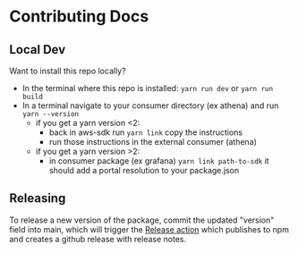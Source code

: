 # Contributing Docs

## Local Dev

Want to install this repo locally?

- In the terminal where this repo is installed: `yarn run dev` or `yarn run build`
- In a terminal navigate to your consumer directory (ex athena) and run `yarn --version`
  - if you get a yarn version <2:
    - back in aws-sdk run `yarn link` copy the instructions
    - run those instructions in the external consumer (athena)
  - if you get a yarn version >2:
    - in consumer package (ex grafana) `yarn link path-to-sdk` it should add a portal resolution to your package.json

## Releasing

To release a new version of the package, commit the updated "version" field into main, which will trigger the [Release action](https://github.com/grafana/grafana-async-query-data-js/actions/workflows/release.yml) which publishes to npm and creates a github release with release notes.
